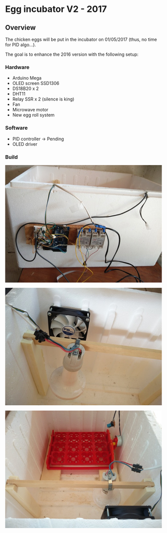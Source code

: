 # Egg incubator V2 - 2017

## Overview

The chicken eggs will be put in the incubator on 01/05/2017 (thus, no time for PID algo...).

The goal is to enhance the 2016 version with the following setup:

### Hardware
- Arduino Mega
- OLED screen SSD1306
- DS18B20 x 2
- DHT11
- Relay SSR x 2 (silence is king)
- Fan
- Microwave motor
- New egg roll system

### Software
- PID controller -> Pending
- OLED driver

### Build

![View1](https://github.com/strus38/Globot/blob/master/automated_egg_incubator_V2/Couveuse_%20-%201.jpg)

![View2](https://github.com/strus38/Globot/blob/master/automated_egg_incubator_V2/Couveuse_%20-%202.jpg)

![View3](https://github.com/strus38/Globot/blob/master/automated_egg_incubator_V2/Couveuse_%20-%203.jpg)
